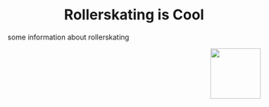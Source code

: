 <h1 align="center">Rollerskating is Cool</h1>
<p> some information about rollerskating </p>
<img align="right" width="100" height= "100" src=https://www.thebentway.ca/wp-content/uploads/2021/06/retro-rolla-roller-skate-rental-toronto-4.jpg>
